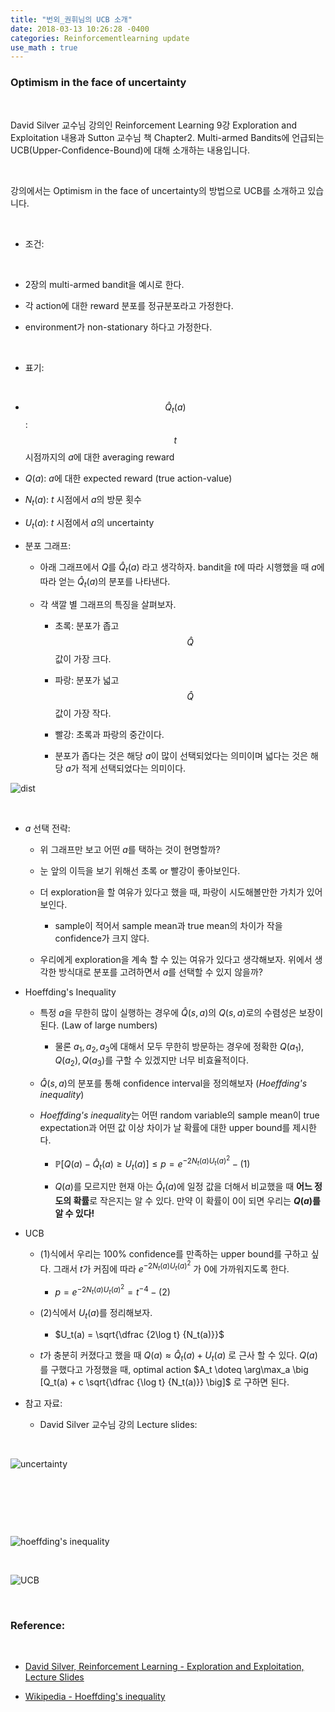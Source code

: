 ```yaml
---
title: "번외_권휘님의 UCB 소개"
date: 2018-03-13 10:26:28 -0400
categories: Reinforcementlearning update
use_math : true
---
```

 
 
 
 
 ### Optimism in the face of uncertainty

​

David Silver 교수님 강의인 Reinforcement Learning 9강 Exploration and Exploitation 내용과 Sutton 교수님 책 Chapter2. Multi-armed Bandits에 언급되는 UCB(Upper-Confidence-Bound)에 대해 소개하는 내용입니다. 

​

강의에서는 Optimism in the face of uncertainty의 방법으로 UCB를 소개하고 있습니다. 

​

- 조건: 

​

  - 2장의 multi-armed bandit을 예시로 한다.  

  - 각 action에 대한 reward 분포를 정규분포라고 가정한다. 

  - environment가 non-stationary 하다고 가정한다. 

​

- 표기:

​

  - $$\hat Q_t(a)$$: $$t$$ 시점까지의 $a$에 대한 averaging reward

  - $Q(a)$: $a$에 대한 expected reward (true action-value) 

  - $N_t(a)$: $t$ 시점에서 $a$의 방문 횟수 

  - $U_t(a)$: $t$ 시점에서 $a$의 uncertainty



- 분포 그래프: 



  - 아래 그래프에서 $Q$를 $\hat Q_t(a)$ 라고 생각하자. bandit을 $t$에 따라 시행했을 때 $a$에 따라 얻는 $\hat Q_t(a)$의 분포를 나타낸다.



  - 각 색깔 별 그래프의 특징을 살펴보자.



    - 초록: 분포가 좁고 $$\hat Q$$값이 가장 크다.  

    - 파랑: 분포가 넓고 $$\hat Q$$값이 가장 작다. 

    - 빨강: 초록과 파랑의 중간이다. 

    - 분포가 좁다는 것은 해당 $a$이 많이 선택되었다는 의미이며 넓다는 것은 해당 $a$가 적게 선택되었다는 의미이다.  




![dist](https://whikwon.github.io/images/david_silver/optimism_uncertainty.png)

​

- $a$ 선택 전략: 

  - 위 그래프만 보고 어떤 $a$를 택하는 것이 현명할까? 

  - 눈 앞의 이득을 보기 위해선 초록 or 빨강이 좋아보인다. 

  - 더 exploration을 할 여유가 있다고 했을 때, 파랑이 시도해볼만한 가치가 있어보인다. 

    - sample이 적어서 sample mean과 true mean의 차이가 작을 confidence가 크지 않다. 

  - 우리에게 exploration을 계속 할 수 있는 여유가 있다고 생각해보자. 위에서 생각한 방식대로 분포를 고려하면서 $a$를 선택할 수 있지 않을까?

- Hoeffding's Inequality

  - 특정 $a$을 무한히 많이 실행하는 경우에 $\hat Q(s, a)$의 $Q(s, a)$로의 수렴성은 보장이 된다. (Law of large numbers)

    - 물론 $a_1, a_2, a_3$에 대해서 모두 무한히 방문하는 경우에 정확한 $Q(a_1), Q(a_2), Q(a_3)$를 구할 수 있겠지만 너무 비효율적이다. 

  - $\hat Q(s, a)$의 분포를 통해 confidence interval을 정의해보자 (*Hoeffding's inequality*)

  - *Hoeffding's inequality*는 어떤 random variable의 sample mean이 true expectation과 어떤 값 이상 차이가 날 확률에 대한 upper bound를 제시한다. 

    -  $\mathbb{P} [Q(a) - \hat Q_t (a) \ge U_t(a)] \le p = e^{-2N_t(a) U_t(a)^2} - (1)$

    - $Q(a)$를 모르지만 현재 아는 $\hat Q_t(a)$에 일정 값을 더해서 비교했을 때 **어느 정도의 확률**로 작은지는 알 수 있다. 만약 이 확률이 0이 되면 우리는 **$Q(a)$를 알 수 있다!**

- UCB

  - $(1)$식에서 우리는 100% confidence를 만족하는 upper bound를 구하고 싶다. 그래서 $t$가 커짐에 따라 $e^{-2N_t(a)U_t(a)^2}$ 가 0에 가까워지도록 한다.

    - $p = e^{-2N_t(a)U_t(a)^2} = t^{-4} - (2)$

  - $(2)$식에서 $U_t(a)$를 정리해보자.

    -  $U_t(a) = \sqrt{\dfrac {2\log t} {N_t(a)}}$

  - $t$가 충분히 커졌다고 했을 때 $Q(a) \approx \hat Q_t(a) + U_t(a)$ 로 근사 할 수 있다. $Q(a)$를 구했다고 가정했을 때, optimal action $A_t \doteq \arg\max_a \big [Q_t(a) + c \sqrt{\dfrac {\log t} {N_t(a)}} \big]$ 로 구하면 된다. 

- 참고 자료:

  - David Silver 교수님 강의 Lecture slides:

​

![uncertainty](https://whikwon.github.io/images/david_silver/UCB.png)

​

​

​

![hoeffding's inequality](https://whikwon.github.io/images/david_silver/hoeffding_inequality.png)

​

![UCB](https://whikwon.github.io/images/david_silver/UCB2.png)

​

### Reference: 

​

- [David Silver, Reinforcement Learning - Exploration and Exploitation, Lecture Slides]([http://www0.cs.ucl.ac.uk/staff/d.silver/web/Teaching_files/XX.pdf])

- [Wikipedia - Hoeffding's inequality](https://en.wikipedia.org/wiki/Hoeffding%27s_inequality)


